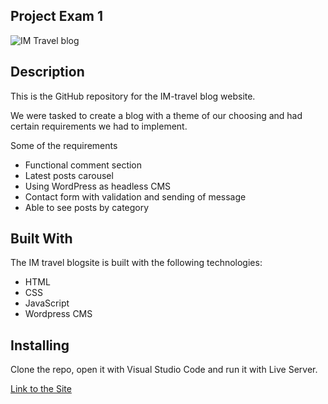 ## Project Exam 1


![IM Travel blog](https://github.com/EskanderAmadov/Prosjekt_eksamen_iskander/assets/114715507/f0829940-5965-4260-b8d0-1928ca7797a9)


## Description

This is the GitHub repository for the IM-travel blog website.

We were tasked to create a blog with a theme of our choosing and had certain requirements we had to implement.

Some of the requirements

- Functional comment section
- Latest posts carousel
- Using WordPress as headless CMS
- Contact form with validation and sending of message
- Able to see posts by category

## Built With

The IM travel blogsite is built with the following technologies:

- HTML
- CSS
- JavaScript
- Wordpress CMS

## Installing

Clone the repo, open it with Visual Studio Code and run it with Live Server.

[Link to the Site](https://jade-wisp-0fd7b4.netlify.app)
